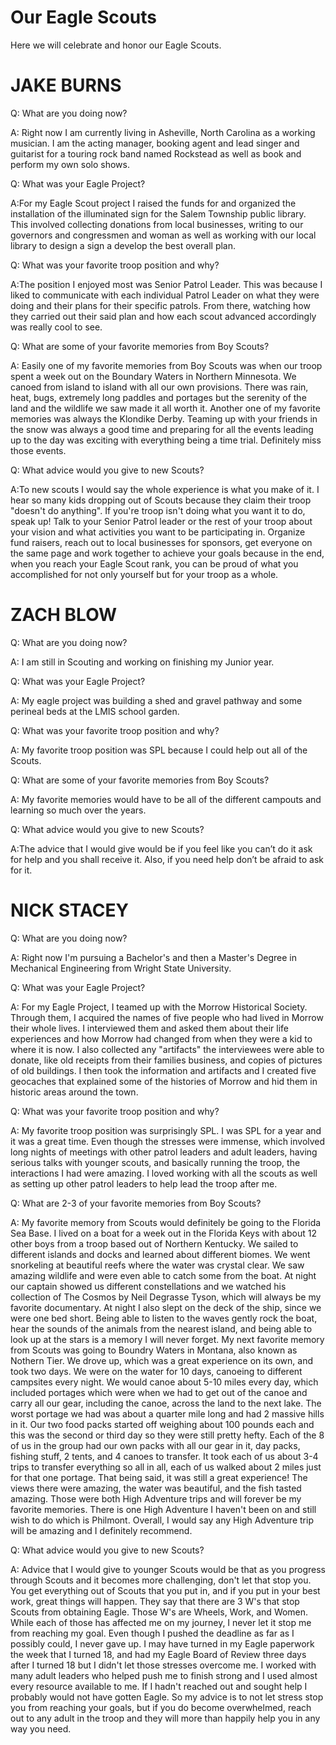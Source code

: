 # Our Eagle Scouts

Here we will celebrate and honor our Eagle Scouts.

# JAKE BURNS

Q: What are you doing now?

A: Right now I am currently living in Asheville, North Carolina as a working musician. I am the acting 
manager, booking agent and lead singer and guitarist for a touring rock band named Rockstead as well as 
book and perform my own solo shows.

Q: What was your Eagle Project?

A:For my Eagle Scout project I raised the funds for and organized the installation of the illuminated sign
for the Salem Township public library. This involved collecting donations from local businesses, writing 
to our governors and congressmen and woman as well as working with our local library to design a sign a 
develop the best overall plan.

Q: What was your favorite troop position and why?

A:The position I enjoyed most was Senior Patrol Leader. This was because I liked to communicate with each
individual Patrol Leader on what they were doing and their plans for their specific patrols. From there,
watching how they carried out their said plan and how each scout advanced accordingly was really cool to see.

Q: What are some of your favorite memories from Boy Scouts?

A: Easily one of my favorite memories from Boy Scouts was when our troop spent a week out on the Boundary Waters
in Northern Minnesota. We canoed from island to island with all our own provisions. There was rain, heat, bugs,
extremely long paddles and portages but the serenity of the land and the wildlife we saw made it all worth it.
    Another one of my favorite memories was always the Klondike Derby. Teaming up with your friends in the snow
was always a good time and preparing for all the events leading up to the day was exciting with everything being
a time trial. Definitely miss those events.

Q: What advice would you give to new Scouts?

A:To new scouts I would say the whole experience is what you make of it. I hear so many kids dropping out of
Scouts because they claim their troop "doesn't do anything". If you're troop isn't doing what you want it to do,
speak up! Talk to your Senior Patrol leader or the rest of your troop about your vision and what activities you
want to be participating in. Organize fund raisers, reach out to local businesses for sponsors, get everyone on
the same page and work together to achieve your goals because in the end, when you reach your Eagle Scout rank,
you can be proud of what you accomplished for not only yourself but for your troop as a whole.

# ZACH BLOW

Q: What are you doing now?

A: I am still in Scouting and working on finishing my Junior year.

Q: What was your Eagle Project?

A: My eagle project was building a shed and gravel pathway and some perineal beds at the LMIS school garden.

Q: What was your favorite troop position and why?

A: My favorite troop position was SPL because I could help out all of the Scouts.

Q: What are some of your favorite memories from Boy Scouts?

A: My favorite memories would have to be all of the different campouts and learning so much over the years.

Q: What advice would you give to new Scouts?

A:The advice that I would give would be if you feel like you can’t do it ask for help and you shall receive it.  Also, if you need help don’t be afraid to ask for it. 

# NICK STACEY

Q: What are you doing now?

A: Right now I'm pursuing a Bachelor's and then a Master's Degree in Mechanical Engineering from Wright State University.

Q: What was your Eagle Project?

A:  For my Eagle Project, I teamed up with the Morrow Historical Society. Through them, I acquired the names of five people who had lived in Morrow their whole lives. I interviewed them and asked them about their life experiences and how Morrow had changed from when they were a kid to where it is now. I also collected any "artifacts" the interviewees were able to donate, like old receipts from their families business, and copies of pictures of old buildings. I then took the information and artifacts and I created five geocaches that explained some of the histories of Morrow and hid them in historic areas around the town.

Q: What was your favorite troop position and why?

A:  My favorite troop position was surprisingly SPL. I was SPL for a year and it was a great time. Even though the stresses were immense, which involved long nights of meetings with other patrol leaders and adult leaders, having serious talks with younger scouts, and basically running the troop, the interactions I had were amazing. I loved working with all the scouts as well as setting up other patrol leaders to help lead the troop after me.

Q: What are 2-3 of your favorite memories from Boy Scouts?

A: My favorite memory from Scouts would definitely be going to the Florida Sea Base. I lived on a boat for a week out in the Florida Keys with about 12 other boys from a troop based out of Northern Kentucky. We sailed to different islands and docks and learned about different biomes. We went snorkeling at beautiful reefs where the water was crystal clear. We saw amazing wildlife and were even able to catch some from the boat. At night our captain showed us different constellations and we watched his collection of The Cosmos by Neil Degrasse Tyson, which will always be my favorite documentary. At night I also slept on the deck of the ship, since we were one bed short. Being able to listen to the waves gently rock the boat, hear the sounds of the animals from the nearest island, and being able to look up at the stars is a memory I will never forget. 
My next favorite memory from Scouts was going to Boundry Waters in Montana, also known as Nothern Tier. We drove up, which was a great experience on its own, and took two days. We were on the water for 10 days, canoeing to different campsites every night. We would canoe about 5-10 miles every day, which included portages which were when we had to get out of the canoe and carry all our gear, including the canoe, across the land to the next lake. The worst portage we had was about a quarter mile long and had 2 massive hills in it. Our two food packs started off weighing about 100 pounds each and this was the second or third day so they were still pretty hefty. Each of the 8 of us in the group had our own packs with all our gear in it, day packs, fishing stuff, 2 tents, and 4 canoes to transfer. It took each of us about 3-4 trips to transfer everything so all in all, each of us walked about 2 miles just for that one portage. That being said, it was still a great experience! The views there were amazing, the water was beautiful, and the fish tasted amazing. 
Those were both High Adventure trips and will forever be my favorite memories. There is one High Adventure I haven't been on and still wish to do which is Philmont. Overall, I would say any High Adventure trip will be amazing and I definitely recommend.

Q: What advice would you give to new Scouts?

A: Advice that I would give to younger Scouts would be that as you progress through Scouts and it becomes more challenging, don't let that stop you. You get everything out of Scouts that you put in, and if you put in your best work, great things will happen. They say that there are 3 W's that stop Scouts from obtaining Eagle. Those W's are Wheels, Work, and Women. While each of those has affected me on my journey, I never let it stop me from reaching my goal. Even though I pushed the deadline as far as I possibly could, I never gave up. I may have turned in my Eagle paperwork the week that I turned 18, and had my Eagle Board of Review three days after I turned 18 but I didn't let those stresses overcome me. I worked with many adult leaders who helped push me to finish strong and I used almost every resource available to me. If I hadn't reached out and sought help I probably would not have gotten Eagle. So my advice is to not let stress stop you from reaching your goals, but if you do become overwhelmed, reach out to any adult in the troop and they will more than happily help you in any way you need.
